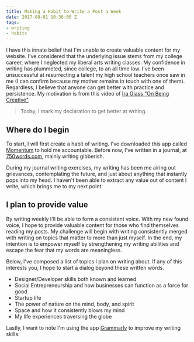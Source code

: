 ```yaml
---
title: Making a Habit to Write a Post a Week
date: 2017-08-01 10:36:00 Z
tags:
- writing
- habits
---
```


I have this innate belief that I'm unable to create valuable content for my website. I've considered that the underlying issue stems from my college career, where I neglected my liberal arts writing classes. My confidence in writing has plummeted, since college, to an all time low. I've been unsuccessful at resurrecting a talent my high school teachers once saw in me (I can confirm because my mother remains in touch with one of them). Regardless, I believe that anyone can get better with practice and persistence.  My motivation is from this video of [Ira Glass "On Being Creative"](https://youtu.be/3ResTHKVxf4)

> Today, I mark my declaration to get better at writing.

## Where do I begin

To start, I will first create a habit of writing. I've downloaded this app called [Momentum](https://momentum.cc/) to hold me accountable. Before now, I've written in a journal, at [750words.com](https://750words.com), mainly writing gibberish.

During my journal writing exercises, my writing has been me airing out grievances, contemplating the future, and just about anything that instantly pops into my head. I haven't been able to extract any value out of content I write, which brings me to my next point.

## I plan to provide value

By writing weekly I'll be able to form a consistent voice.  With my new found voice, I hope to provide valuable content for those who find themselves reading my posts. My challenge will begin with writing consistently merged with writing on topics that matter to more than just myself. In the end, my intention is to empower myself by strengthening my writing abilities and escape the fear that my words are meaningless.

Below, I've composed a list of topics I plan on writing about. If any of this interests you, I hope to start a dialog beyond these written words.

- Designer/Developer skills both known and learned
- Social Entrepreneurship and how businesses can function as a force for good
- Startup life
- The power of nature on the mind, body, and spirit
- Space and how it consistently blows my mind
- My life experiences traversing the globe

Lastly, I want to note I'm using the app [Grammarly](https://www.grammarly.com/) to improve my writing skills.
